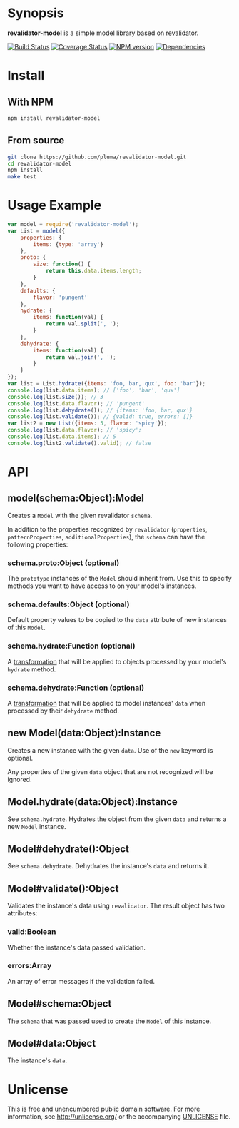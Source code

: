 # Synopsis

**revalidator-model** is a simple model library based on [revalidator](https://github.com/flatiron/revalidator).

[![Build Status](https://travis-ci.org/pluma/revalidator-model.png?branch=master)](https://travis-ci.org/pluma/revalidator-model) [![Coverage Status](https://coveralls.io/repos/pluma/revalidator-model/badge.png?branch=master)](https://coveralls.io/r/pluma/revalidator-model?branch=master) [![NPM version](https://badge.fury.io/js/revalidator-model.png)](http://badge.fury.io/js/revalidator-model) [![Dependencies](https://david-dm.org/pluma/revalidator-model.png)](https://david-dm.org/pluma/revalidator-model)

# Install

## With NPM

```sh
npm install revalidator-model
```

## From source

```sh
git clone https://github.com/pluma/revalidator-model.git
cd revalidator-model
npm install
make test
```

# Usage Example

```javascript
var model = require('revalidator-model');
var List = model({
    properties: {
        items: {type: 'array'}
    },
    proto: {
        size: function() {
            return this.data.items.length;
        }
    },
    defaults: {
        flavor: 'pungent'
    },
    hydrate: {
        items: function(val) {
            return val.split(', ');
        }
    },
    dehydrate: {
        items: function(val) {
            return val.join(', ');
        }
    }
});
var list = List.hydrate({items: 'foo, bar, qux', foo: 'bar'});
console.log(list.data.items); // ['foo', 'bar', 'qux']
console.log(list.size()); // 3
console.log(list.data.flavor); // 'pungent'
console.log(list.dehydrate()); // {items: 'foo, bar, qux'}
console.log(list.validate()); // {valid: true, errors: []}
var list2 = new List({items: 5, flavor: 'spicy'});
console.log(list.data.flavor); // 'spicy';
console.log(list.data.items); // 5
console.log(list2.validate().valid); // false
```

# API

## model(schema:Object):Model

Creates a `Model` with the given revalidator `schema`.

In addition to the properties recognized by `revalidator` (`properties`, `patternProperties`, `additionalProperties`), the `schema` can have the following properties:

### schema.proto:Object (optional)

The `prototype` instances of the `Model` should inherit from. Use this to specify methods you want to have access to on your model's instances.

### schema.defaults:Object (optional)

Default property values to be copied to the `data` attribute of new instances of this `Model`.

### schema.hydrate:Function (optional)

A [transformation](https://github.com/pluma/transform-object) that will be applied to objects processed by your model's `hydrate` method.

### schema.dehydrate:Function (optional)

A [transformation](https://github.com/pluma/transform-object) that will be applied to model instances' `data` when processed by their `dehydrate` method.

## new Model(data:Object):Instance

Creates a new instance with the given `data`. Use of the `new` keyword is optional.

Any properties of the given `data` object that are not recognized will be ignored.

## Model.hydrate(data:Object):Instance

See `schema.hydrate`. Hydrates the object from the given `data` and returns a new `Model` instance.

## Model#dehydrate():Object

See `schema.dehydrate`. Dehydrates the instance's `data` and returns it.

## Model#validate():Object

Validates the instance's data using `revalidator`. The result object has two attributes:

### valid:Boolean

Whether the instance's data passed validation.

### errors:Array

An array of error messages if the validation failed.

## Model#schema:Object

The `schema` that was passed used to create the `Model` of this instance.

## Model#data:Object

The instance's `data`.

# Unlicense

This is free and unencumbered public domain software. For more information, see http://unlicense.org/ or the accompanying [UNLICENSE](https://github.com/pluma/revalidator-model/blob/master/UNLICENSE) file.